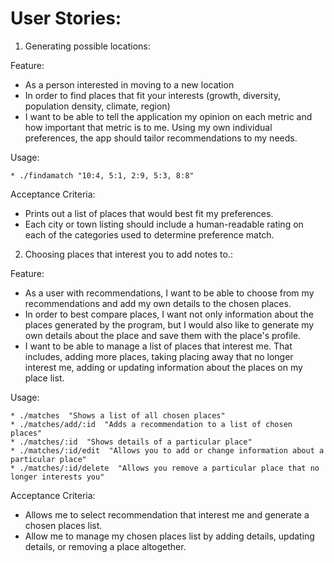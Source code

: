 # User Stories:

1. Generating possible locations:

  Feature:
  * As a person interested in moving to a new location
  * In order to find places that fit your interests (growth, diversity, population density, climate, region)
  * I want to be able to tell the application my opinion on each metric and how important that metric is to me.  Using my own individual preferences, the app should tailor recommendations to my needs.

  Usage:
  ```
  * ./findamatch "10:4, 5:1, 2:9, 5:3, 8:8"
  ```

  Acceptance Criteria:
  * Prints out a list of places that would best fit my preferences.
  * Each city or town listing should include a human-readable rating on each of the categories used to determine preference match.



2. Choosing places that interest you to add notes to.:

  Feature:
  * As a user with recommendations, I want to be able to choose from my recommendations and add my own details to the chosen places.
  * In order to best compare places, I want not only information about the places generated by the program, but I would also like to generate my own details about the place and save them with the place's profile.
  * I want to be able to manage a list of places that interest me.  That includes, adding more places, taking placing away that no longer interest me, adding or updating information about the places on my place list.

  Usage:
  ```
  * ./matches  "Shows a list of all chosen places"
  * ./matches/add/:id  "Adds a recommendation to a list of chosen places"
  * ./matches/:id  "Shows details of a particular place"
  * ./matches/:id/edit  "Allows you to add or change information about a particular place"
  * ./matches/:id/delete  "Allows you remove a particular place that no longer interests you"
  ```

  Acceptance Criteria:
  * Allows me to select recommendation that interest me and generate a chosen places list.
  * Allow me to manage my chosen places list by adding details, updating details, or removing a place altogether.

